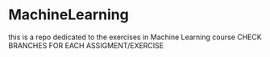 # MachineLearning
this is a repo dedicated to the exercises in Machine Learning course
CHECK BRANCHES FOR EACH ASSIGMENT/EXERCISE
